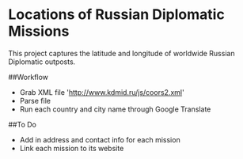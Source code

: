 # Locations of Russian Diplomatic Missions
This project captures the latitude and longitude of worldwide Russian Diplomatic outposts.

##Workflow
* Grab XML file 'http://www.kdmid.ru/js/coors2.xml'
* Parse file
* Run each country and city name through Google Translate

##To Do
* Add in address and contact info for each mission
* Link each mission to its website
